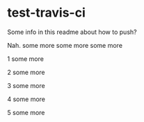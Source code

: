# test-travis-ci

Some info in this readme about how to push?

Nah.
some more
some more
some more

1 some more


2 some more


3 some more


4 some more


5 some more

